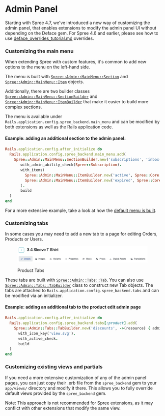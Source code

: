 # Admin Panel

Starting with Spree 4.7, we've introduced a new way of customizing the admin panel, that enables extensions to modify the admin panel UI without depending on the Deface gem. For Spree 4.6 and earlier, please see how to use [deface\_overrides\_tutorial.md](../advanced/deface\_overrides\_tutorial.md "mention") overrides.

### Customizing the main menu

When extending Spree with custom features, it's common to add new options to the menu on the left-hand side.&#x20;

The menu is built with [`Spree::Admin::MainMenu::Section`](https://github.com/spree/spree\_backend/blob/main/app/models/spree/admin/main\_menu/section.rb) and [`Spree::Admin::MainMenu::Item`](https://github.com/spree/spree\_backend/blob/main/app/models/spree/admin/main\_menu/item.rb) objects.&#x20;

Additionally, there are two builder classes [`Spree::Admin::MainMenu::SectionBuilder`](https://github.com/spree/spree\_backend/blob/main/app/models/spree/admin/main\_menu/section\_builder.rb) and [`Spree::Admin::MainMenu::ItemBuilder`](https://github.com/spree/spree\_backend/blob/main/app/models/spree/admin/main\_menu/item\_builder.rb) that make it easier to build more complex sections.

The menu is available under `Rails.application.config.spree_backend.main_menu` and can be modified by both extensions as well as the Rails application code.

#### Example: adding an additional section to the admin panel:

```ruby
Rails.application.config.after_initialize do
  Rails.application.config.spree_backend.main_menu.add(
    Spree::Admin::MainMenu::SectionBuilder.new('subscriptions', 'inbox-fill.svg').
       with_admin_ability_check(Spree::Subscription).
       with_items(
         Spree::Admin::MainMenu::ItemBuilder.new('active', Spree::Core::Engine.routes.url_helpers.admin_active_subsciptions_path).build,
         Spree::Admin::MainMenu::ItemBuilder.new('expired', Spree::Core::Engine.routes.url_helpers.admin_expired_subsciptions_path).build
       ).
       build
  )
end
```

For a more extensive example, take a look at how the [default menu is built](https://github.com/spree/spree\_backend/blob/main/app/models/spree/admin/main\_menu/default\_configuration\_builder.rb).

### Customizing tabs

In some cases you may need to add a new tab to a page for editing Orders, Products or Users.

<figure><img src="../.gitbook/assets/Screenshot 2023-10-31 at 18.57.13.png" alt=""><figcaption><p>Product Tabs</p></figcaption></figure>

These tabs are built with [`Spree::Admin::Tabs::Tab`](https://github.com/spree/spree\_backend/blob/main/app/models/spree/admin/tabs/tab.rb). You can also use [`Spree::Admin::Tabs::TabBuilder`](https://github.com/spree/spree\_backend/blob/main/app/models/spree/admin/tabs/tab\_builder.rb) class to construct new Tab objects. The tabs are attached to `Rails.application.config.spree_backend.tabs` and can be modified via an initializer.

#### Example: adding an additional tab to the product edit admin page

```ruby
Rails.application.config.after_initialize do
  Rails.application.config.spree_backend.tabs[:product].add(
    Spree::Admin::Tabs::TabBuilder.new('discounts', ->(resource) { admin_product_discounts_path(product) }).
      with_icon_key('view.svg').
      with_active_check.
      build
  )
end
```

### Customizing existing views and partials

If you need a more extensive customization of any of the admin panel pages, you can just copy their .erb file from the `spree_backend` gem to your `app/views/` directory and modify it there. This allows you to fully override default views provided by the `spree_backend` gem.

Note: This approach is not recommended for Spree extensions, as it may conflict with other extensions that modify the same view.

